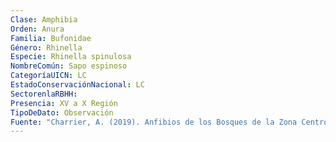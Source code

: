 ```yaml
---
Clase: Amphibia
Orden: Anura
Familia: Bufonidae
Género: Rhinella
Especie: Rhinella spinulosa
NombreComún: Sapo espinoso
CategoríaUICN: LC
EstadoConservaciónNacional: LC
SectorenlaRBHH: 
Presencia: XV a X Región
TipoDeDato: Observación
Fuente: "Charrier, A. (2019). Anfibios de los Bosques de la Zona Centro Sur y Patagonia de Chile. Guía de campo. Biobío-Ñuble, Chile: Ediciones Corporación Chilena de la Madera. P238-240"
---
```


